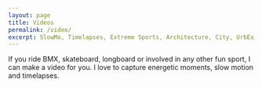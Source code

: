 ```yaml
---
layout: page
title: Videos
permalink: /video/
excerpt: SlowMo, Timelapses, Extreme Sports, Architecture, City, UrbEx
---
```


If you ride BMX, skateboard, longboard or involved in any other fun sport, I can make a video for you. I love to capture energetic moments, slow motion and timelapses.
